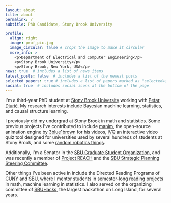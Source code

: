 ```yaml
---
layout: about
title: about
permalink: /
subtitle: PhD Candidate, Stony Brook University

profile:
  align: right
  image: prof_pic.jpg
  image_circular: false # crops the image to make it circular
  more_info: >
    <p>Department of Electrical and Computer Engineering</p>
    <p>Stony Brook University</p>
    <p>Stony Brook, New York, USA</p>
news: true  # includes a list of news items
latest_posts: false  # includes a list of the newest posts
selected_papers: true # includes a list of papers marked as "selected={true}"
social: true  # includes social icons at the bottom of the page
---
```


I'm a third-year PhD student at [Stony Brook University](https://www.stonybrook.edu/) working with [Petar Djurić](https://sites.google.com/stonybrook.edu/petardjuric/). My research interests include Bayesian machine learning, statistics, and causal structure learning. 

I previously did my undergrad at Stony Brook in math and statistics. Some previous projects I've contributed to include [manim](https://github.com/3b1b/manim), the open-source animation engine by [3blue1brown](https://www.youtube.com/channel/UCYO_jab_esuFRV4b17AJtAw) for his videos, [IVQ](https://github.com/SBUtltmedia/VQ) an interactive video quiz tool designed for universities used by several hundreds of students at Stony Brook, and some [random robotics things](https://github.com/SachemAftershock).

Additionally, I'm a Senator in the [SBU Graduate Student Organization](https://www.stonybrookgso.org), and was recently a member of [Project REACH](https://www.stonybrook.edu/reach/about/index.php) and the [SBU Strategic Planning Steering Committee](https://www.stonybrook.edu/commcms/strategicplan/committee.php).

Other things I've been active in include the Directed Reading Programs of [CUNY](https://sites.google.com/view/cunydrp/home) and [SBU](https://sites.google.com/stonybrook.edu/drp), where I mentor students in semester-long reading projects in math, machine learning in statistics. I also served on the organizing committee of [SBUHacks](https://sbuhacks.org), the largest hackathon on Long Island, for several years.
